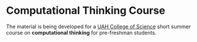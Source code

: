 # Computational Thinking Course

The material is being developed for a [UAH College of Science](https://www.uah.edu/science) short summer course on **computational thinking** for pre-freshman students.
